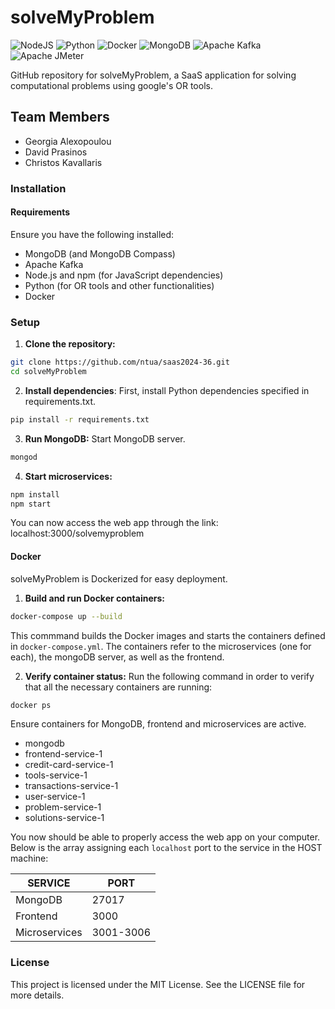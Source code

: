# solveMyProblem

![NodeJS](https://img.shields.io/badge/node.js-6DA55F?style=for-the-badge&logo=node.js&logoColor=white)
![Python](https://img.shields.io/badge/Python-3670A0?style=for-the-badge&logo=python&logoColor=ffdd54)
![Docker](https://img.shields.io/badge/Docker-0db7ed?style=for-the-badge&logo=docker&logoColor=white)
![MongoDB](https://img.shields.io/badge/MongoDB-47A248?style=for-the-badge&logo=mongodb&logoColor=white)
![Apache Kafka](https://img.shields.io/badge/Apache%20Kafka-231F20?style=for-the-badge&logo=apache-kafka&logoColor=white)
![Apache JMeter](https://img.shields.io/badge/Apache%20JMeter-D22128?style=for-the-badge&logo=apache-jmeter&logoColor=white)

GitHub repository for solveMyProblem, a SaaS application for solving computational problems using google's OR tools.

## Team Members

- Georgia Alexopoulou
- David Prasinos
- Christos Kavallaris

### Installation

#### Requirements

Ensure you have the following installed:

- MongoDB (and MongoDB Compass)
- Apache Kafka
- Node.js and npm (for JavaScript dependencies)
- Python (for OR tools and other functionalities)
- Docker

### Setup

1. **Clone the repository:**

```bash
git clone https://github.com/ntua/saas2024-36.git
cd solveMyProblem
```

2. **Install dependencies**:
First, install Python dependencies specified in requirements.txt.

```bash
pip install -r requirements.txt
```

3. **Run MongoDB:**
Start MongoDB server.

```bash
mongod
```

4. **Start microservices:**

```bash
npm install
npm start
```

   You can now access the web app through the link: localhost:3000/solvemyproblem

#### Docker

solveMyProblem is Dockerized for easy deployment.

1. **Build and run Docker containers:**
   
```bash
docker-compose up --build
```
   This commmand builds the Docker images and starts the containers defined in `docker-compose.yml`. The containers refer to the microservices (one for each), the mongoDB server, as well as the frontend.

2. **Verify container status:**
Run the following command in order to verify that all the necessary containers are running:

```bash
docker ps
```

Ensure containers for MongoDB, frontend and microservices are active.
  - mongodb
  - frontend-service-1
  - credit-card-service-1
  - tools-service-1
  - transactions-service-1
  - user-service-1
  - problem-service-1
  - solutions-service-1

You now should be able to properly access the web app on your computer. Below is the array assigning each `localhost` port to the service in the HOST machine:

  | SERVICE | PORT |
  | ------- | ---- |
  | MongoDB | 27017 |
  | Frontend | 3000 |
  | Microservices | 3001-3006 |

### License

This project is licensed under the MIT License. See the LICENSE file for more details.
